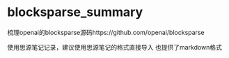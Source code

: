 # blocksparse_summary
梳理openai的blocksparse源码https://github.com/openai/blocksparse

使用思源笔记记录，建议使用思源笔记的格式直接导入
也提供了markdown格式
